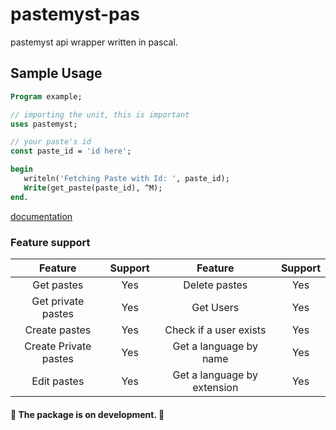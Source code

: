 # pastemyst-pas
pastemyst api wrapper written in pascal.

## Sample Usage
```pas
Program example;

// importing the unit, this is important
uses pastemyst;

// your paste's id
const paste_id = 'id here';

begin
   writeln('Fetching Paste with Id: ', paste_id);
   Write(get_paste(paste_id), ^M);
end.
```
[documentation](https://billyeatcookies.gitbook.io/pastemyst-pas/)
### Feature support
| Feature | Support | Feature | Support |
| :-----------: | :-----------: | :----------: | :----------: |
| Get pastes | Yes | Delete pastes | Yes | 
| Get private pastes | Yes | Get Users | Yes |
| Create pastes | Yes | Check if a user exists | Yes | 
| Create Private pastes | Yes | Get a language by name | Yes | 
| Edit pastes | Yes | Get a language by extension | Yes |

#### 🚧 The package is on development. 🚧

